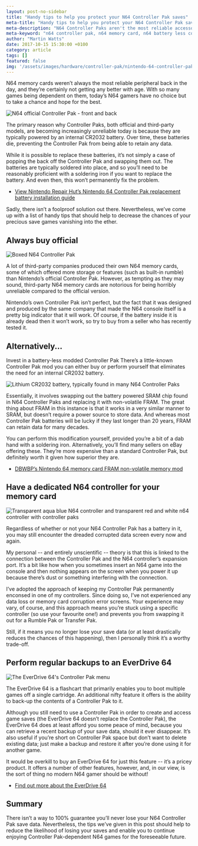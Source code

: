 ```yaml
---
layout: post-no-sidebar
title: "Handy tips to help you protect your N64 Controller Pak saves"
meta-title: "Handy tips to help you protect your N64 Controller Pak saves"
meta-description: "N64 Controller Paks aren't the most reliable accessories; read our top tips to reduce the risk of losing your precious game saves."
meta-keyword: "n64 controller pak, n64 memory card, n64 battery less controller pak mod, n64 game saves, n64 save data corrupted, lost n64 save data"
author: "Martin Watts"
date: 2017-10-15 15:30:00 +0100
category: article
tags: []
featured: false
img: '/assets/images/hardware/controller-pak/nintendo-64-controller-pak-front-and-back.jpg'
---
```

N64 memory cards weren’t always the most reliable peripheral back in the day, and they’re certainly not getting any better with age. With so many games being dependent on them, today’s N64 gamers have no choice but to take a chance and hope for the best.

![N64 official Controller Pak - front and back](/assets/images/hardware/controller-pak/nintendo-64-controller-pak-front-and-back.jpg)

The primary reason why Controller Paks, both official and third-party models, are becoming increasingly unreliable today is because they are typically powered by an internal CR2032 battery. Over time, these batteries die, preventing the Controller Pak from being able to retain any data.

While it is possible to replace these batteries, it’s not simply a case of popping the back off the Controller Pak and swapping them out. The batteries are typically soldered into place, and so you’ll need to be reasonably proficient with a soldering iron if you want to replace the battery. And even then, this won’t permanently fix the problem.

- [View Nintendo Repair Hut’s Nintendo 64 Controller Pak replacement battery installation guide](https://www.nintendorepairhut.com/images/Nintendo_64_Controller_PAK_Replacement_Battery_Installation_Guide.pdf)

Sadly, there isn’t a foolproof solution out there. Nevertheless, we’ve come up with a list of handy tips that should help to decrease the chances of your precious save games vanishing into the ether.

## Always buy official ##

![Boxed N64 Controller Pak](/assets/images/hardware/controller-pak/n64-controller-pak-in-box.jpg)

A lot of third-party companies produced their own N64 memory cards, some of which offered more storage or features (such as built-in rumble) than Nintendo’s official Controller Pak. However, as tempting as they may sound, third-party N64 memory cards are notorious for being horribly unreliable compared to the official version.

Nintendo’s own Controller Pak isn’t perfect, but the fact that it was designed and produced by the same company that made the N64 console itself is a pretty big indicator that it will work. Of course, if the battery inside it is already dead then it won’t work, so try to buy from a seller who has recently tested it.

## Alternatively... ##

Invest in a battery-less modded Controller Pak
There’s a little-known Controller Pak mod you can either buy or perform yourself that eliminates the need for an internal CR2032 battery.

![Lithium CR2032 battery, typically found in many N64 Controller Paks](/assets/images/hardware/controller-pak/lithium-cr2032-battery.jpg)

Essentially, it involves swapping out the battery powered SRAM chip found in N64 Controller Paks and replacing it with non-volatile FRAM. The great thing about FRAM in this instance is that it works in a very similar manner to SRAM, but doesn’t require a power source to store data. And whereas most Controller Pak batteries will be lucky if they last longer than 20 years, FRAM can retain data for many decades.

You can perform this modification yourself, provided you’re a bit of a dab hand with a soldering iron. Alternatively, you’ll find many sellers on eBay offering these. They’re more expensive than a standard Controller Pak, but definitely worth it given how superior they are.

- [DBWBP’s Nintendo 64 memory card FRAM non-volatile memory mod](http://www.dbwbp.com/index.php/10-electronic-projects/20-nintendo-64-memory-card-fram-non-volatile-memory-mod)

## Have a dedicated N64 controller for your memory card ##

![Transparent aqua blue N64 controller and transparent red and white n64 controller with controller paks](/assets/images/hardware/controller-pak/n64-controllers-with-controller-paks.jpg)

Regardless of whether or not your N64 Controller Pak has a battery in it, you may still encounter the dreaded corrupted data screen every now and again.

My personal -- and entirely unscientific -- theory is that this is linked to the connection between the Controller Pak and the N64 controller’s expansion port. It’s a bit like how when you sometimes insert an N64 game into the console and then nothing appears on the screen when you power it up because there’s dust or something interfering with the connection.

I’ve adopted the approach of keeping my Controller Pak permanently enconsed in one of my controllers. Since doing so, I’ve not experienced any data loss or memory card corruption error screens. Your experience may vary, of course, and this approach means you’re stuck using a specific controller (so use your favourite one!) and prevents you from swapping it out for a Rumble Pak or Transfer Pak.

Still, if it means you no longer lose your save data (or at least drastically reduces the chances of this happening), then I personally think it’s a worthy trade-off.

## Perform regular backups to an EverDrive 64 ##

![The EverDrive 64's Controller Pak menu](/assets/post/everdrive-64-cpak-menu.jpg)

The EverDrive 64 is a flashcart that primarily enables you to boot multiple games off a single cartridge. An additional nifty feature it offers is the ability to back-up the contents of a Controller Pak to it.

Although you still need to use a Controller Pak in order to create and access game saves (the EverDrive 64 doesn’t replace the Controller Pak), the EverDrive 64 does at least afford you some peace of mind, because you can retrieve a recent backup of your save data, should it ever disappear. It’s also useful if you’re short on Controller Pak space but don’t want to delete existing data; just make a backup and restore it after you’re done using it for another game.

It would be overkill to buy an EverDrive 64 for just this feature -- it’s a pricey product. It offers a number of other features, however, and, in our view, is the sort of thing no modern N64 gamer should be without!

- [Find out more about the EverDrive 64](/article/2017/01/29/everdrive-64-guide-what-is-it-and-should-you-buy-one.html)

## Summary ##

There isn’t a way to 100% guarantee you’ll never lose your N64 Controller Pak save data. Nevertheless, the tips we’ve given in this post should help to reduce the likelihood of losing your saves and enable you to continue enjoying Controller Pak-dependent N64 games for the foreseeable future.

